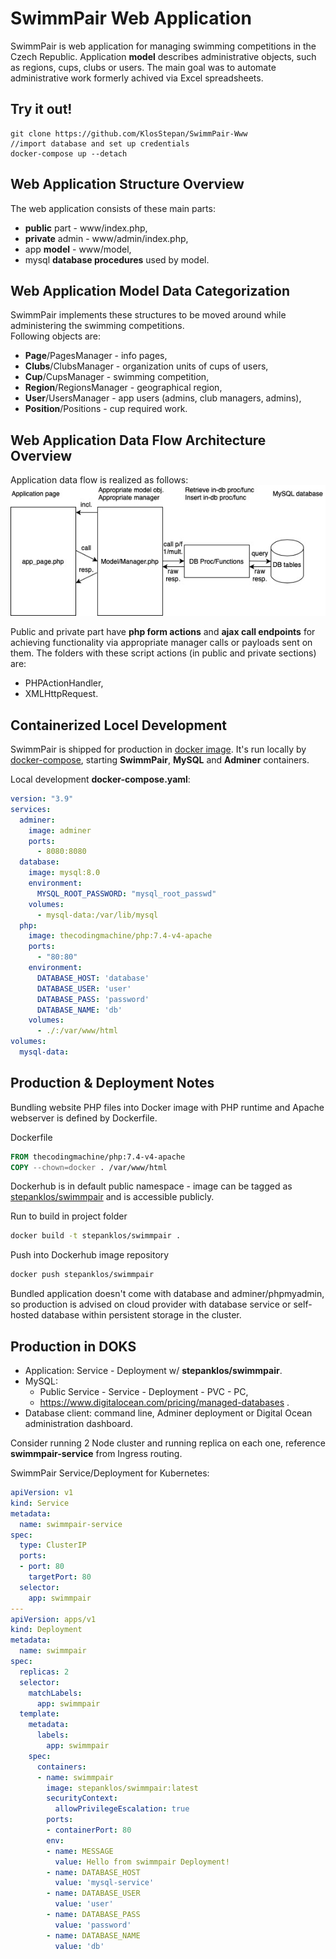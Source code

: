 # SwimmPair Web Application
SwimmPair is web application for managing swimming competitions in the Czech Republic. Application **model** describes administrative objects, such as regions, cups, clubs or users. The main goal was to automate administrative work formerly achived via Excel spreadsheets.

## Try it out!
```shell script
git clone https://github.com/KlosStepan/SwimmPair-Www
//import database and set up credentials
docker-compose up --detach 
```

## Web Application Structure Overview
The web application consists of these main parts:
* **public** part - www/index.php,
* **private** admin - www/admin/index.php,
* app **model** - www/model,
* mysql **database procedures** used by model.  

## Web Application Model Data Categorization
SwimmPair implements these structures to be moved around while administering the swimming competitions.  
Following objects are:
* **Page**/PagesManager - info pages,
* **Clubs**/ClubsManager - organization units of cups of users,
* **Cup**/CupsManager - swimming competition,
* **Region**/RegionsManager - geographical region,
* **User**/UsersManager - app users (admins, club managers, admins),
* **Position**/Positions - cup required work.


## Web Application Data Flow Architecture Overview
Application data flow is realized as follows: 
![App Schema](/misc/app-schema.jpg "app-schema")

Public and private part have **php form actions** and **ajax call endpoints** for achieving functionality via appropriate manager calls or payloads sent on them. The folders with these script actions (in public and private sections) are:
* PHPActionHandler,
* XMLHttpRequest.  

## Containerized Locel Development
SwimmPair is shipped for production in [docker image](https://www.docker.com). It's run locally by [docker-compose](https://docs.docker.com/compose), starting **SwimmPair**, **MySQL** and **Adminer** containers.  

Local development **docker-compose.yaml**:
```yaml
version: "3.9"
services:
  adminer:
    image: adminer
    ports:
      - 8080:8080
  database:
    image: mysql:8.0
    environment:
      MYSQL_ROOT_PASSWORD: "mysql_root_passwd"
    volumes:
      - mysql-data:/var/lib/mysql
  php:
    image: thecodingmachine/php:7.4-v4-apache
    ports:
      - "80:80"
    environment:
      DATABASE_HOST: 'database'
      DATABASE_USER: 'user'
      DATABASE_PASS: 'password'
      DATABASE_NAME: 'db'
    volumes:
      - ./:/var/www/html
volumes:
  mysql-data:
```
## Production & Deployment Notes
Bundling website PHP files into Docker image with PHP runtime and Apache webserver is defined by Dockerfile.  

Dockerfile
```dockerfile
FROM thecodingmachine/php:7.4-v4-apache
COPY --chown=docker . /var/www/html
```
Dockerhub is in default public namespace - image can be tagged as [stepanklos/swimmpair](https://hub.docker.com/repository/docker/stepanklos/swimmpair) and is accessible publicly.  

Run to build in project folder
```zsh
docker build -t stepanklos/swimmpair .
```
Push into Dockerhub image repository
```zsh
docker push stepanklos/swimmpair
```

Bundled application doesn't come with database and adminer/phpmyadmin, so production is advised on cloud provider with database service or self-hosted database within persistent storage in the cluster.  


## Production in DOKS
- Application: Service - Deployment w/ **stepanklos/swimmpair**.
- MySQL:
  - Public Service - Service - Deployment - PVC - PC,
  - https://www.digitalocean.com/pricing/managed-databases .
- Database client: command line, Adminer deployment or Digital Ocean administration dashboard.  

Consider running 2 Node cluster and running replica on each one, reference **swimmpair-service** from Ingress routing. 

SwimmPair Service/Deployment for Kubernetes:
```yaml
apiVersion: v1
kind: Service
metadata:
  name: swimmpair-service
spec:
  type: ClusterIP
  ports:
  - port: 80
    targetPort: 80
  selector:
    app: swimmpair
---
apiVersion: apps/v1
kind: Deployment
metadata:
  name: swimmpair
spec:
  replicas: 2
  selector:
    matchLabels:
      app: swimmpair
  template:
    metadata:
      labels:
        app: swimmpair
    spec:
      containers:
      - name: swimmpair
        image: stepanklos/swimmpair:latest
        securityContext:
          allowPrivilegeEscalation: true
        ports:
        - containerPort: 80
        env:
        - name: MESSAGE
          value: Hello from swimmpair Deployment!
        - name: DATABASE_HOST
          value: 'mysql-service'
        - name: DATABASE_USER
          value: 'user'
        - name: DATABASE_PASS
          value: 'password'
        - name: DATABASE_NAME
          value: 'db'    
```